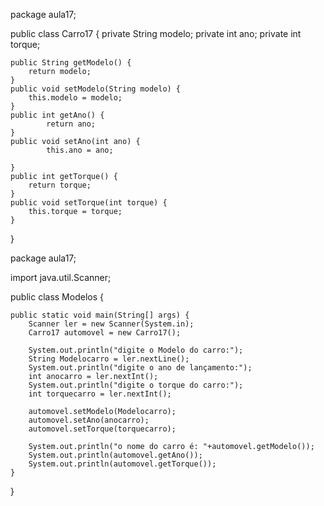 package aula17;

public class Carro17 {
	private String modelo;
	private int ano;
	private int torque;
	
	public String getModelo() {
		return modelo;
	}
	public void setModelo(String modelo) {
		this.modelo = modelo;
	}
	public int getAno() {
			return ano;
	}
	public void setAno(int ano) {
			this.ano = ano;

	}
	public int getTorque() {
		return torque;
	}
	public void setTorque(int torque) {
		this.torque = torque;
	}

}

package aula17;

import java.util.Scanner;

public class Modelos {

	public static void main(String[] args) {
		Scanner ler = new Scanner(System.in);
		Carro17 automovel = new Carro17();
		
		System.out.println("digite o Modelo do carro:");
		String Modelocarro = ler.nextLine();
		System.out.println("digite o ano de lançamento:");
		int anocarro = ler.nextInt();
		System.out.println("digite o torque do carro:");
		int torquecarro = ler.nextInt();
		
		automovel.setModelo(Modelocarro);
		automovel.setAno(anocarro);
		automovel.setTorque(torquecarro);
		
		System.out.println("o nome do carro é: "+automovel.getModelo());
		System.out.println(automovel.getAno());
		System.out.println(automovel.getTorque());
	}

}
